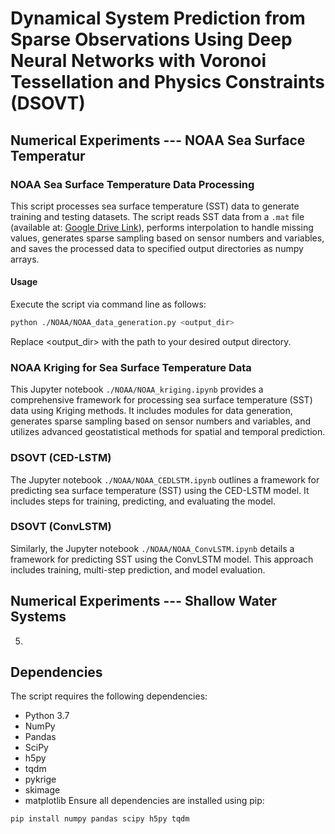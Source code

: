 # Dynamical System Prediction from Sparse Observations Using Deep Neural Networks with Voronoi Tessellation and Physics Constraints (DSOVT)

## Numerical Experiments --- NOAA Sea Surface Temperatur
### NOAA Sea Surface Temperature Data Processing

This script processes sea surface temperature (SST) data to generate training and testing datasets. The script reads SST data from a `.mat` file (available at: [Google Drive Link](https://drive.google.com/drive/folders/1pVW4epkeHkT2WHZB7Dym5IURcfOP4cXu)), performs interpolation to handle missing values, generates sparse sampling based on sensor numbers and variables, and saves the processed data to specified output directories as numpy arrays.

#### Usage
Execute the script via command line as follows:

```bash
python ./NOAA/NOAA_data_generation.py <output_dir>
```
Replace <output_dir> with the path to your desired output directory.

### NOAA Kriging for Sea Surface Temperature Data

This Jupyter notebook `./NOAA/NOAA_kriging.ipynb` provides a comprehensive framework for processing sea surface temperature (SST) data using Kriging methods. It includes modules for data generation, generates sparse sampling based on sensor numbers and variables, and utilizes advanced geostatistical methods for spatial and temporal prediction.

### DSOVT (CED-LSTM)
The Jupyter notebook `./NOAA/NOAA_CEDLSTM.ipynb` outlines a framework for predicting sea surface temperature (SST) using the CED-LSTM model. It includes steps for training, predicting, and evaluating the model.


### DSOVT (ConvLSTM)
Similarly, the Jupyter notebook `./NOAA/NOAA_ConvLSTM.ipynb` details a framework for predicting SST using the ConvLSTM model. This approach includes training, multi-step prediction, and model evaluation.

## Numerical Experiments --- Shallow Water Systems
5. 
## Dependencies
The script requires the following dependencies:
- Python 3.7
- NumPy
- Pandas
- SciPy
- h5py
- tqdm
- pykrige
- skimage
- matplotlib
Ensure all dependencies are installed using pip:

```bash
pip install numpy pandas scipy h5py tqdm

